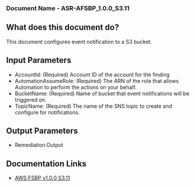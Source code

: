 ### Document Name - ASR-AFSBP_1.0.0_S3.11

## What does this document do?
This document configures event notification to a S3 bucket.

## Input Parameters
* AccountId: (Required) Account ID of the account for the finding
* AutomationAssumeRole: (Required) The ARN of the role that allows Automation to perform the actions on your behalf.
* BucketName: (Required) Name of bucket that event notifications will be triggered on.
* TopicName: (Required) The name of the SNS topic to create and configure for notifications.

## Output Parameters
* Remediation.Output

## Documentation Links
* [AWS FSBP v1.0.0 S3.11](https://docs.aws.amazon.com/securityhub/latest/userguide/securityhub-standards-fsbp-controls.html#fsbp-s3-11)
